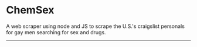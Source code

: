 # ChemSex
A web scraper using node and JS to scrape the U.S.'s craigslist personals for gay men searching for sex and drugs. 
<hr>
